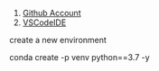 1. [Github Account](http://github.com)
2. [VSCodeIDE](http://code.visualstudio.com)

create a new environment 

conda create -p venv python==3.7 -y